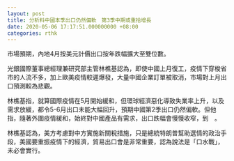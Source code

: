 ```yaml
---
layout: post
title: 分析料中國本季出口仍然偏軟　第3季中期或重拾增長
date: 2020-05-06 17:17:51.000000000 +08:00
categories: rthk
---
```


市場預期，內地4月按美元計價出口按年跌幅擴大至雙位數。

光銀國際董事總經理兼研究部主管林樵基認為，即使中國上月復工，疫情下穿梭省市的人流不多，加上歐美疫情較遲爆發，大量中國企業訂單被取消，市場對上月出口預測較為悲觀。

林樵基指，就算國際疫情在5月開始緩和，但環球經濟惡化導致失業率上升，以及需求放緩，都令5-6月出口未能大幅回升，預期中國第2季出口仍然偏軟。但他指，隨著外圍疫情緩和，始終對中國產品有需求，出口跌幅會慢慢收窄，到　。

林樵基認為，美方考慮對中方實施新關稅措施，只是總統特朗普幫助選情的政治手段，美國要重振疫情下的經濟，貿易出口會是非常重要，認為說法是「口水戰」，未必會實行。
